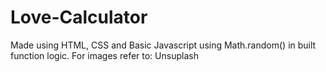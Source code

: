 # Love-Calculator
Made using HTML, CSS and Basic Javascript using Math.random() in built function logic.
For images refer to: Unsuplash
